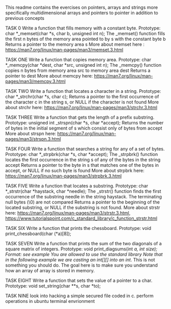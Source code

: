 This readme contains the evercises on pointers, arrays and strings
more specifically multidimensional arrays and pointers to pointer
in addition to previous concepts

TASK 0
Write a function that fills memory with a constant byte.
    Prototype: char *_memset(char *s, char b, unsigned int n);
    The _memset() function fills the first n bytes of the memory area pointed to by s with the constant byte b
    Returns a pointer to the memory area s
More about memset here : https://man7.org/linux/man-pages/man3/memset.3.html

TASK ONE
Write a function that copies memory area.
    Prototype: char *_memcpy(char *dest, char *src, unsigned int n);
    The _memcpy() function copies n bytes from memory area src to memory area dest
    Returns a pointer to dest
More about memcpy here: https://man7.org/linux/man-pages/man3/memcpy.3.html

TASK TWO
Write a function that locates a character in a string.
    Prototype: char *_strchr(char *s, char c);
    Returns a pointer to the first occurrence of the character c in the string s, or NULL if the character is not found
More about strchr here: https://man7.org/linux/man-pages/man3/strchr.3.html

TASK THREE
Write a function that gets the length of a prefix substring.
    Prototype: unsigned int _strspn(char *s, char *accept);
    Returns the number of bytes in the initial segment of s which consist only of bytes from accept
More about strspn here: https://man7.org/linux/man-pages/man3/strspn.3.html

TASK FOUR
Write a function that searches a string for any of a set of bytes.
    Prototype: char *_strpbrk(char *s, char *accept);
    The _strpbrk() function locates the first occurrence in the string s of any of the bytes in the string accept
    Returns a pointer to the byte in s that matches one of the bytes in accept, or NULL if no such byte is found
More about strpbrk here:  https://man7.org/linux/man-pages/man3/strpbrk.3.html

TASK FIVE
Write a function that locates a substring.
    Prototype: char *_strstr(char *haystack, char *needle);
    The _strstr() function finds the first occurrence of the substring needle in the string haystack. The terminating null bytes (\0) are not compared
    Returns a pointer to the beginning of the located substring, or NULL if the substring is not found.
More about strstr here: https://man7.org/linux/man-pages/man3/strstr.3.html, https://www.tutorialspoint.com/c_standard_library/c_function_strstr.html

TASK SIX
Write a function that prints the chessboard.
    Prototype: void print_chessboard(char (*a)[8]);

TASK SEVEN
Write a function that prints the sum of the two diagonals of a square matrix of integers.
    Prototype: void print_diagsums(int *a, int size);
    Format: see example
    You are allowed to use the standard library
    Note that in the following example we are casting an int[][] into an int*. 
This is not something you should do. The goal here is to make sure you understand how an array of array is stored in memory.

TASK EIGHT
Write a function that sets the value of a pointer to a char.
    Prototype: void set_string(char **s, char *to);

TASK NINE
look into hacking a simple secured file coded in c. perform operations in ubuntu terminal envrionment

